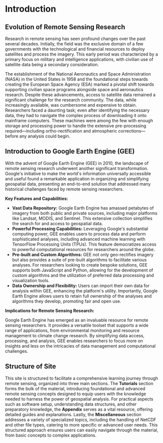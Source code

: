 # Introduction

## Evolution of Remote Sensing Research

Research in remote sensing has seen profound changes over the past several decades. Initially, the field was the exclusive domain of a few governments with the technological and financial resources to deploy satellites and process the imagery. This early period was characterized by a primary focus on military and intelligence applications, with civilian use of satellite data being a secondary consideration.

The establishment of the National Aeronautics and Space Administration (NASA) in the United States in 1958 and the foundational steps towards creating the European Space Agency (ESA) marked a pivotal shift towards supporting civilian space programs alongside space and aeronautics research. Despite these advancements, access to satellite data remained a significant challenge for the research community. The data, while increasingly available, was cumbersome and expensive to obtain. Researchers faced a daunting task; even after identifying the necessary data, they had to navigate the complex process of downloading it onto mainframe computers. These machines were among the few with enough storage and processing power to handle the extensive pre-processing required—including ortho-rectification and atmospheric corrections—before any analysis could begin.

## Introduction to Google Earth Engine (GEE)

With the advent of Google Earth Engine (GEE) in 2010, the landscape of remote sensing research underwent another significant transformation. Google's initiative to make the world's information universally accessible and useful found a remarkable application in organizing and simplifying geospatial data, presenting an end-to-end solution that addressed many historical challenges faced by remote sensing researchers.

**Key Features and Capabilities:**
- **Vast Data Repository:** Google Earth Engine has amassed petabytes of imagery from both public and private sources, including major platforms like Landsat, MODIS, and Sentinel. This extensive collection simplifies the search for and access to geospatial data.
- **Powerful Processing Capabilities:** Leveraging Google's substantial computing power, GEE enables users to process data and perform sophisticated analyses, including advanced machine learning with TensorFlow Processing Units (TPUs). This feature democratizes access to powerful computational resources for researchers around the globe.
- **Pre-built and Custom Algorithms:** GEE not only geo-rectifies imagery but also provides a suite of pre-built algorithms to facilitate various analyses. For researchers looking to create bespoke solutions, GEE supports both JavaScript and Python, allowing for the development of custom algorithms and the utilization of preferred data processing and visualization tools.
- **Data Ownership and Flexibility:** Users can import their own data for analysis within GEE, enhancing the platform's utility. Importantly, Google Earth Engine allows users to retain full ownership of the analyses and algorithms they develop, promoting fair and open use.

**Implications for Remote Sensing Research:**

Google Earth Engine has emerged as an invaluable resource for remote sensing researchers. It provides a versatile toolset that supports a wide range of applications, from environmental monitoring and resource management to climate change research. By simplifying data access, processing, and analysis, GEE enables researchers to focus more on insights and less on the intricacies of data management and computational challenges.

## Structure of Site

This site is structured to facilitate a comprehensive learning journey through remote sensing, organized into three main sections. The **Tutorials** section forms the bulk of the material, introducing foundational and advanced remote sensing concepts designed to equip users with the knowledge needed to harness the power of geospatial analysis. For practical aspects such as software setup, understanding data structures, and other preparatory knowledge, the **Appendix** serves as a vital resource, offering detailed guides and explanations. Lastly, the **Miscellaneous** section addresses a variety of specialized topics, including the handling of NetCDF and other file types, catering to more specific or advanced user needs. This structured approach ensures users can easily navigate through the material, from basic concepts to complex applications.
